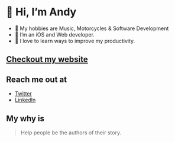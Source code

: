 # 👋 Hi, I’m Andy
- 👀 My hobbies are Music, Motorcycles & Software Development
- 🌱 I’m an iOS and Web developer.
- 💞️ I love to learn ways to improve my productivity.

## [Checkout my website](https://andynadal.com)

## Reach me out at
- [Twitter](https://twitter.com/theandynadal)
- [LinkedIn](https://www.linkedin.com/in/andresnadalsosa/)

## My why is
> Help people be the authors of their story.
<!---
andynadal/andynadal is a ✨ special ✨ repository because its `README.md` (this file) appears on your GitHub profile.
You can click the Preview link to take a look at your changes.
--->
